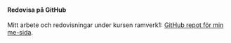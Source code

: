 #### Redovisa på GitHub

Mitt arbete och redovisningar under kursen ramverk1: [GitHub repot för min me-sida](https://github.com/pamo18/ramverk1-me).
